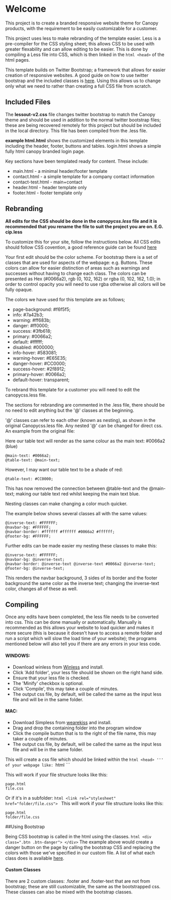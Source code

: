 # Welcome

This project is to create a branded responsive website theme for Canopy products, with the requirement to be easily customizable for a customer.

This project uses less to make rebranding of the template easier. Less is a pre-compiler for the CSS styling sheet; this allows CSS to be used with greater flexability and can allow editing to be easier. This is done by compiling a Less file into CSS, which is then linked in the ```html <head>``` of the html pages.

This template builds on Twitter Bootstrap; a framework that allows for easier creation of responsive websites. A good guide on how to use twitter bootstrap and the included classes is [here](http://getbootstrap.com/css/ "bootstrap"). Using this allows us to change only what we need to rather than creating a full CSS file from scratch.


## Included Files

The **lessout-v2.css** file changes twitter bootstrap to match the Canopy theme and should be used in addition to the normal twitter bootstrap files; these are being recovered remotely for this project but should be included in the local directory.
This file has been compiled from the .less file.

**example html.html**  shows the customized elements in this template including the header, footer, buttons and tables.
login.html shows a simple fully html canopy branded login page.

Key sections have been templated ready for content.
These include:
*	main.html - a minimal header/footer template
*	contact.html - a simple template for a company contact information
*	contact-test.html - main+contact
*	header.html - header template only
*	footer.html - footer template only


## Rebranding

**All edits for the CSS should be done in the _canopycss.less_ file and it is recommended that you rename the file to suit the project you are on. E.G. cip.less**

To customize this for your site, follow the instructions below. All CSS edits should follow CSS covention, a good reference guide can be found [here](http://www.w3schools.com/cssref/default.asp "W3Schools")

Your first edit should be the color scheme. For bootstrap there is a set of classes that are used for aspects of the webpage: e.g. Buttons. These colors can allow for easier distinction of areas such as warnings and successes without having to change each class. The colors can be presented as Hex (#0066a2), rgb (0, 102, 162) or rgba (0, 102, 162, 1.0); in order to control opacity you will need to use rgba otherwise all colors will be fully opaque.

The colors we have used for this template are as follows;

* page-background: #f6f5f5;
* info: #7a42b3;
* warning: #ff683b;
* danger: #ff0000;
* success: #3fb618;
* primary: #0066a2;
* default: #ffffff;
* disabled: #000000;
* info-hover: #583081;
* warning-hover: #E65E35;
* danger-hover: #CC0000;
* success-hover: #2f8912;
* primary-hover: #0066a2;
* default-hover: transparent;

To rebrand this template for a customer you will need to edit the canopycss.less file.

The sections for rebranding are commented in the .less file, there should be no need to edit anything but the '@' classes at the beginning.

'@' classes can refer to each other (known as nesting), as shown in the original Canopycss.less file. Any nested '@' can be changed for direct css.
An example from the original file:

Here our table text will render as the same colour as the main text: #0066a2 (blue)

	@main-text: #0066a2;
	@table-text: @main-text;

However, I may want our table text to be a shade of red:

	@table-text: #CC0000;

This has now removed the connection between @table-text and the @main-text; making our table text red whilst keeping the main text blue. 


Nesting classes can make changing a color much quicker.

The example below shows several classes all with the same values:

	@inverse-text: #FFFFFF;
	@navbar-bg: #FFFFFF;
	@navbar-border: #ffffff #ffffff #0066a2 #ffffff;
	@footer-bg: #FFFFFF;

Further edits can be made easier my nesting these classes to make this:

	@inverse-text: #FFFFFF;
	@navbar-bg: @inverse-text;
	@navbar-border: @inverse-text @inverse-text #0066a2 @inverse-text;
	@footer-bg: @inverse-text;

This renders the navbar background, 3 sides of its border and the footer background the same color as the inverse text; changing the inverse-text color, changes all of these as well.

## Compiling

Once any edits have been completed, the less file needs to be converted into css. This can be done manually or automatically. 
Manually is recommended as this allows your website to load quicker and makes it more secure (this is because it doesn't have to access a remote folder and run a script which will slow the load time of your website); the programs mentioned below will also tell you if there are any errors in your less code.

#### WINDOWS: 
*	Download winless from [Winless](winless.org) and install.
*	Click 'Add folder', your less file should be shown on the right hand side.
*	Ensure that your less file is checked.
*	The 'Minify' checkbox is optional.
*	Click 'Compile', this may take a couple of minutes.
*	The output css file, by default, will be called the same as the input less file and will be in the same folder.

#### MAC:
*	Download Simpless from [wearekiss](wearekiss.com/simpless) and install.
*	Drag and drop the containing folder into the program window
*	Click the compile button that is to the right of the file name, this may taker a couple of minutes.
*	The output css file, by default, will be called the same as the input less file and will be in the same folder.

This will create a css file which should be linked within the ```html <head> ''' of your webpage like:
	```html
	<link rel="stylesheet" href="file.css">
	```

This will work if your file structure looks like this:
```
page.html
file.css
```

Or if it's in a subfolder:
	```html
	<link rel="stylesheet" href="folder/file.css">
	```
This will work if your file structure looks like this:
```
page.html
folder/file.css
```

##Using Bootstrap

Being CSS bootstrap is called in the html using the classes.
	``` html
	<div class=".btn .btn-danger">
	</div>
	```
The example above would create a danger button on the page by calling the bootstrap CSS and replacing the colors with those we've specified in our custom file. A list of what each class does is available [here](http://getbootstrap.com/css/ "bootstrap").

#### Custom Classes

There are 2 custom classes: .footer and .footer-text that are not from bootstrap; these are still customizable, the same as the bootstrapped css. These classes can also be mixed with the bootstrap classes.